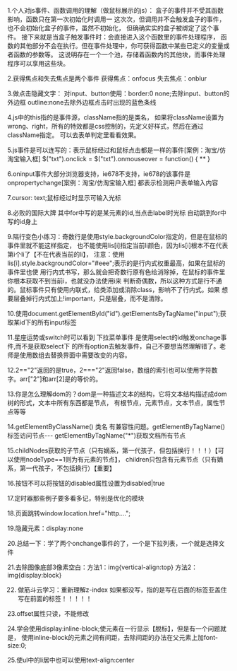 1.个人对js事件、函数调用的理解（做鼠标展示的js）：
盒子的事件并不受其函数影响，函数只在第一次初始化时调用一
这次次，但调用并不会触发盒子的事件，也不会初始化盒子的事件，虽然不初始化，
但确确实实的盒子被绑定了这个事件。
接下来就是当盒子触发事件时：会直接进入这个函数里的事件处理程序，
函数的其他部分不会在执行。但在事件处理中，你可获得函数中某些已定义的变量或者函数的参数等。
这说明存在一个一个池，存储着函数内的其他块，而事件处理程序可以享用这些块。

2.获得焦点和失去焦点是两个事件
获得焦点：onfocus
失去焦点：onblur

3.做点击隐藏文字：
对input、button使用：border:0 none;去除input、button的外边框
outline:none去除外边框点击时出现的蓝色条线

4.js中的this指的是事件源，className指的是类名，
如果将className设置为wrong、right，所有的特效都是css控制的，先定义好样式，然后在通过className指定。
可以去表单判定里看看效果。

5.js事件是可以连写的：表示鼠标经过和鼠标点击都是一样的事件[案例：淘宝/仿淘宝输入框]
$("txt").onclick = $("txt").onmouseover = function() { ** }

6.oninput事件大部分浏览器支持，ie678不支持，ie678的该事件是onpropertychange[案例：淘宝/仿淘宝输入框]
都表示检测用户表单输入内容

7.cursor: text;鼠标经过时显示可输入光标

8.<label for="txt" id="lab">必败的国际大牌</label>  其中for中写的是某元素的id,当点击label时光标
自动跳到for中写的id身上

9.隔行变色小练习：奇数行是使用style.backgroundColor指定的，但是在鼠标的事件里就不能这样指定，
也不能使用lis[i]指定当前li颜色，因为lis[i]根本不在代表第i个li了【不在代表当前的li】，
注意：使用lis[i].style.backgroundColor="#eee";表示的是行内式权重最高，如果在鼠标的事件里也使
用行内式书写，那么就会把奇数行原有色给消除掉，在鼠标的事件里你根本获取不到当前i，也就没办法使用i来
判断奇偶数，所以这种方式是行不通的。鼠标事件只有使用内联式，给类添加或消除class，影响不了行内式。如果
想要层叠掉行内式加上!important，只是层叠，而不是清除。

10.使用document.getElementById("id").getElementsByTagName("input");获取某id下的所有input标签

11.星座运势或switch时可以看到 下拉菜单事件 是使用select的id触发onchage事件,而不是获取select下
的所有option去触发事件，自己不要想当然理解错了。老师是使用数组去替换界面中需要改变的内容。

12.2=="2"返回的是true，2==="2"返回false，数组的索引也可以使用字符数字。arr["2"]和arr[2]是的等价的。

13.你是怎么理解dom的？dom是一种描述文本的结构，它将文本结构描述成dom树的形式，文本中所有东西都是节点，
有根节点<html>，元素节点，文本节点，属性节点等等

14.getElementByClassName() 类名 有兼容性问题。getElementByTagName() 标签访问节点---
getElementByTagName("*")获取文档所有节点

15.childNodes获取的子节点（只有嫡系，第一代孩子，但包括换行！！！）【可以使用nodeType==1则为有元素的节点】，
children只包含有元素节点（只有嫡系，第一代孩子，不包括换行）【重要】

16.按钮不可以将按钮的disabled属性设置为disabled|true

17.定时器那些例子要多看多记，特别是优化的模块

18.页面跳转window.location.href="http....";

19.隐藏元素：display:none

20.总结一下：学了两个onchange事件的了，一个是下拉列表，一个就是选择文件

21.去除图像底部3像素空白：方法1：img{vertical-align:top}  方法2：img{display:block}

22. 做筋斗云学习：重新理解z-index 如果都没写，指的是写在后面的标签亚盖住写在前面的标签！！！！！

23.offset属性只读，不能修改

24.学会使用display:inline-block;使元素在一行显示【脱标】，但是有一个问题就是，
使用inline-block的元素之间有间距，去除间距的办法在父元素上加font-size:0;

25.使ul中的li居中也可以使用text-align:center